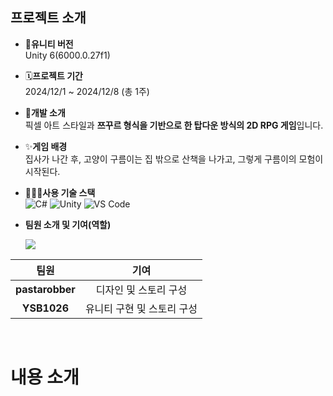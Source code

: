 ## 프로젝트 소개
- **🌟유니티 버전**
  <br> Unity 6(6000.0.27f1)
  
- 🗓️**프로젝트 기간**
  <br> 2024/12/1 ~ 2024/12/8 (총 1주)

- 🧶**개발 소개**
  <br> 픽셀 아트 스타일과 <strong>쯔꾸르 형식을 기반으로 한 탑다운 방식의 2D RPG 게임</strong>입니다.

- ✨**게임 배경**
  <br> 집사가 나간 후, 고양이 구름이는 집 밖으로 산책을 나가고, 그렇게 구름이의 모험이 시작된다.

- 🧑🏻‍💻**사용 기술 스택**
  <br> ![C#](https://img.shields.io/badge/-C%23-239120?style=flat-square&logo=csharp&logoColor=white)
  ![Unity](https://img.shields.io/badge/-Unity-100000?style=flat-square&logo=unity&logoColor=white)
  ![VS Code](https://img.shields.io/badge/-VS%20Code-007ACC?style=flat-square&logo=visualstudiocode&logoColor=white)

  
- **팀원 소개 및 기여(역할)**
  <p>
  <a href="https://github.com/pastarobber/Maze/graphs/contributors">
  <img src="https://contrib.rocks/image?repo=pastarobber/Maze" style="zoom: 100%;"/>
</a>

|    팀원    |                      기여                       |
| :--------: | :---------------------------------------------: |
| **pastarobber** |    디자인 및 스토리 구성  |
| **YSB1026** | 유니티 구현 및 스토리 구성  |
</p>
<br>

# 내용 소개
